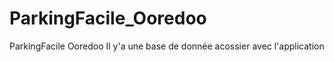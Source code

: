 # ParkingFacile_Ooredoo
ParkingFacile  Ooredoo
Il y'a une base de donnée acossier avec l'application
